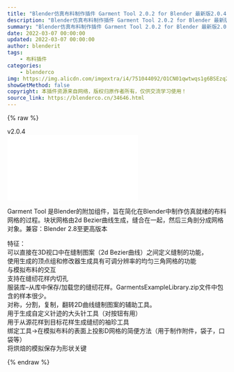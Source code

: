 ```yaml
---
title: "Blender仿真布料制作插件 Garment Tool 2.0.2 for Blender 最新版2.0.4"
description: "Blender仿真布料制作插件 Garment Tool 2.0.2 for Blender 最新版2.0.4"
summary: "Blender仿真布料制作插件 Garment Tool 2.0.2 for Blender 最新版2.0.4"
date: 2022-03-07 00:00:00
updated: 2022-03-07 00:00:00
author: blenderit
tags: 
    - 布料插件
categories:
    - blenderco
img: https://img.alicdn.com/imgextra/i4/751044092/O1CN01qwtwqs1g6BSEzq2nl_!!751044092.png
showGetMethod: false
copyright: 本插件资源来自网络，版权归原作者所有，仅供交流学习使用！
source_link: https://blenderco.cn/34646.html
---
```


{% raw %}
<div class="article-tips"><div><i class="icon icon-smile"></i> v2.0.4</div></div><div id="external-video-4387eb326c" class="external-video"><iframe frameborder="0" src="//player.bilibili.com/player.html?aid=1301580926&amp;bvid=BV12u4m1u7RW&amp;cid=1463983944&amp;p=1" allowfullscreen="true"></iframe></div><p>Garment Tool 是<span class="wp_keywordlink">Blender</span>的附加组件，旨在简化在<span class="wp_keywordlink">Blender</span>中制作仿真就绪的布料网格的过程。块状网格由2d Bezier曲线生成，缝合在一起，然后三角剖分成网格对象。兼容：Blender 2.8至更高版本</p><p>特征：<br>
可以直接在<span class="wp_keywordlink">3D</span>视口中在缝制图案（2d Bezier曲线）之间定义缝制的功能，<br>
使用生成的顶点组和修改器生成具有可调分辨率的均匀三角网格的功能<br>
与模拟布料的交互<br>
支持在缝纫花样内切孔<br>
服装库–从库中保存/加载您的缝纫花样。GarmentsExampleLibrary.zip文件中包含的样本很少。<br>
对称，分割，复制，翻转2D曲线缝制图案的辅助工具。<br>
用于生成自定义针迹的大头针工具（对按钮有用）<br>
用于从源花样到目标花样生成缝纫的袖珍工具<br>
绑定工具-&gt;在模拟布料的表面上投影<span class="wp_keywordlink">D</span>网格的简便方法（用于制作附件，袋子，口袋等）<br>
将烘焙的模拟保存为形状关键</p>
<div style="display: none">blenderco</div>
{% endraw %}